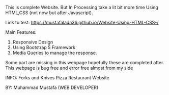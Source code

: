 This is complete Website.
But In Processing take a lit bit more time
Using HTML,CSS (not now but after Javascript).

Link to test:
https://mustafalada36.github.io/Website-Using-HTML-CSS-/

Main Features:
1) Responsive Design 
2) Using Bootstrap 5 Framework
3) Media Queries to manage the response.

Some part are missing in this webpage hopefully these are completed after.
This webpage is bug free and error free almost from my side


INFO:
Forks and Knives Pizza Restaurant Website

BY:
Muhammad Mustafa (WEB DEVELOPER)